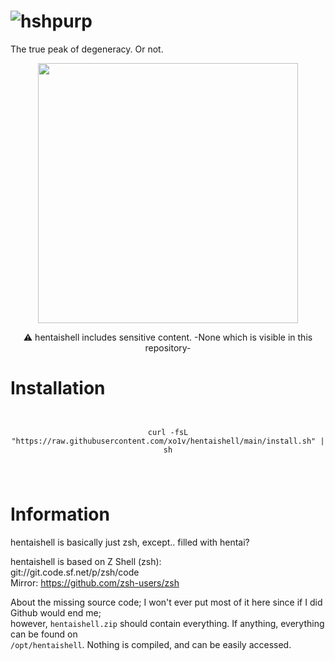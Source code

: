 # ![hshpurp](https://github.com/user-attachments/assets/7bf4b786-039a-4e35-a2f1-860f14d9932f)
The true peak of degeneracy. Or not.

<p align="center">
<img src="https://github.com/user-attachments/assets/e7bdd9eb-9980-4a35-afe0-14cc951347db" width="416">
</p>
<p align="center">⚠️ hentaishell includes sensitive content. -None which is visible in this repository-</p>

# Installation
<pre>
  <code>
<p align="center">curl -fsL "https://raw.githubusercontent.com/xo1v/hentaishell/main/install.sh" | sh</p>
      </code>
</pre>

# Information
hentaishell is basically just zsh, except.. filled with hentai?

hentaishell is based on Z Shell (zsh): \
git://git.code.sf.net/p/zsh/code \
Mirror: https://github.com/zsh-users/zsh

About the missing source code; I won't ever put most of it here since if I did Github would end me; \
however, ```hentaishell.zip``` should contain everything. If anything, everything can be found on \
```/opt/hentaishell```. Nothing is compiled, and can be easily accessed.
